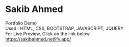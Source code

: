 # Sakib Ahmed
Portfolio Demo
<br>
Used : HTML, CSS, BOOTSTRAP, JAVASCRIPT, JQUERY
<br>
For Live Preview, Click on the link below
<br>
https://sakibahmed.netlify.app/
